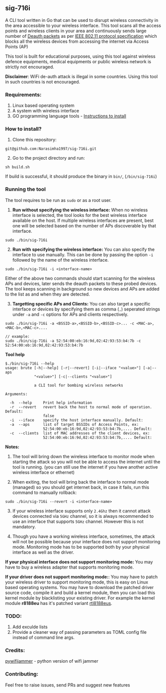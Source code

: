 ## sig-716i

A CLI tool written in Go that can be used to disrupt wireless connectivity in the area accessible to your wireless interface. This tool scans all the access points and wireless clients in your area and continuously sends large number of [Deauth packets](https://en.wikipedia.org/wiki/Wi-Fi_deauthentication_attack) as per [IEEE 802.11 protocol specification](https://en.wikipedia.org/wiki/IEEE_802.11) which blocks all the wireless devices from accessing the internet via Access Points (AP)

This tool is built for educational purposes, using this tool against wireless defence equipments, medical equipments or public wireless network is strictly not encouraged.

**Disclaimer**: WiFi de-auth attack is illegal in some countries. Using this tool in such countries is not encouraged.

### Requirements:
1. Linux based operating system
2. A system with wireless interface
3. GO programming language tools - [Instructions to install](https://go.dev/doc/install)

### How to install?
1. Clone this repository:
```
git@github.com:Narasimha1997/sig-716i.git
```

2. Go to the project directory and run:
```
sh build.sh
```
If build is successful, it should produce the binary in `bin/`, (`/bin/sig-716i`)

### Running the tool
The tool requires to be run as `sudo` or as a root user.

1. **Run without specifying the wireless interface:** When no wireless interface is selected, the tool looks for the best wireless interface available on the host. If multiple wireless interfaces are present, best one will be selected based on the number of APs discoverable by that interface.

```
sudo ./bin/sig-716i
```

2. **Run with specifying the wireless interface:** You can also specify the interface to use manually. This can be done by passing the option `-i` followed by the name of the wireless interface.
```
sudo ./bin/sig-716i -i <interface-name>
```

Either of the above two commands should start scanning for the wireless APs and devices, later sends the deauth packets to these probed devices. The tool keeps scanning in background so new devices and APs are added to the list as and when they are detected.

3. **Targetting specific APs and Clients:** You can also target a specific interface or devices by specifying them as comma (`,`) seperated strings under `-a` and `-c` options for APs and clients respectively.

```
sudo ./bin/sig-716i -a <BSSID-a>,<BSSID-b>,<BSSID-c>... -c <MAC-a>,<MAC-b>,<MAC-c>....

// example:
sudo ./bin/sig-716i -a 52:54:00:eb:16:9d,02:42:93:53:b4:7b -c 52:54:00:eb:16:9d,02:42:93:53:b4:7b
```

**Tool help**
```
$./bin/sig-716i --help
usage: brute [-h|--help] [-r|--revert] [-i|--iface "<value>"] [-a|--aps
             "<value>"] [-c|--clients "<value>"]

             a CLI tool for bombing wireless networks

Arguments:

  -h  --help     Print help information
  -r  --revert   revert back the host to normal mode of operation. Default:
                 false
  -i  --iface    specify the host interface manually. Default: 
  -a  --aps      list of target BSSIDs of Access Points, ex:
                 52:54:00:eb:16:9d,02:42:93:53:b4:7b,.... Default: 
  -c  --clients  list of MAC addresses of the client devices, ex:
                 52:54:00:eb:16:9d,02:42:93:53:b4:7b,.... Default: 
```

**Notes:**
1. The tool will bring down the wireless interface to monitor mode when starting the attack so you will not be able to access the internet until the tool is running. (you can still use the internet if you have another active wireless interface or ethernet)

2. When exiting, the tool will bring back the interface to normal mode (managed) so you should get internet back, in case it fails, run this command to manually rollback:
```
sudo ./bin/sig-716i --revert -i <interface-name>
```

3. If your wireless interface supports only `2.4Ghz` then it cannot attack devices connected via `5GHz` channel, so it is always recommended to use an interface that supports `5GHz` channel. However this is not mandatory.

4. Though you have a working wireless interface, sometimes, the attack will not be possible because your interface does not support monitoring mode. Monitoring mode has to be supported both by your physical interface as well as the driver. 

**If your physical interface does not support monitoring mode:** You may have to buy a wireless    adapter that supports monitoring mode.

**If your driver does not support monitoring mode:**: You may have to patch your wireless driver to support monitoring mode, this is easy on Linux based operating systems. You may have to download the patched driver source code, compile it and build a kernel module, then you can load this kernel module by blacklisting your existing driver. For example the kernel module **r8188eu** has it's patched variant 
[rtl8188eus](https://github.com/aircrack-ng/rtl8188eus).

### TODO:
1. Add exculde lists
2. Provide a cleaner way of passing parameters as TOML config file instead of command line args.

### Credits:
[pywifijammer](https://github.com/DanMcInerney/wifijammer) - python version of wifi jammer

### Contributing:
Feel free to raise issues, send PRs and suggest new features